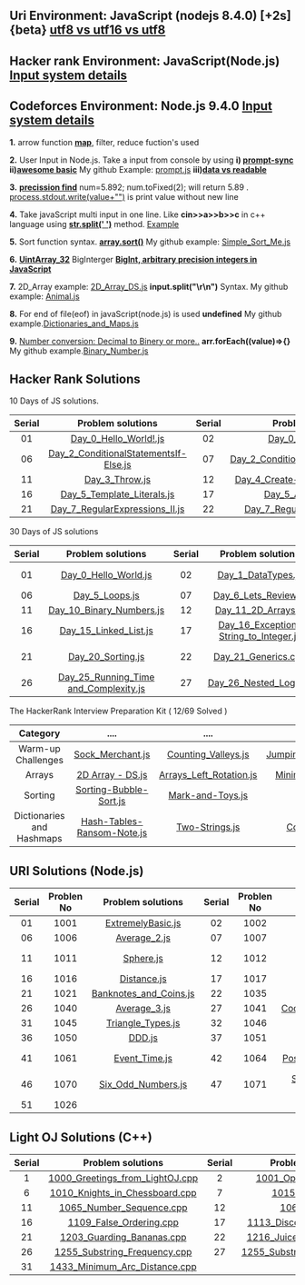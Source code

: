 ## **Uri Environment: JavaScript (nodejs 8.4.0) [+2s] {beta} [utf8 vs utf16 vs utf8](https://javarevisited.blogspot.com/2015/02/difference-between-utf-8-utf-16-and-utf.html)**

## **Hacker rank Environment: JavaScript(Node.js)** **[Input system details](https://stackoverflow.com/questions/43528075/how-to-use-javascript-in-hackerrank-and-hackerearth)**

## **Codeforces Environment: Node.js 9.4.0** **[Input system details](https://codeforces.com/blog/entry/69610)**

**1.** arrow function **[map](https://codeburst.io/learn-understand-javascripts-map-function-ffc059264783)**, filter, reduce fuction's used

**2.** User Input in Node.js. Take a input from console by using **i) [prompt-sync](https://www.codecademy.com/articles/getting-user-input-in-node-js)** **ii)[awesome basic](https://codelikethis.com/lessons/javascript/input-and-output)** My github Example: [prompt.js](<https://github.com/Bepul-Hossain/CP/blob/master/Hacker%20Rank%20JavaScript%20(node.js)/10%20Days%20of%20JavaScript/prompt.js>) **iii)[data vs readable](https://stackoverflow.com/questions/26174308/what-are-the-differences-between-readable-and-data-event-of-process-stdin-stream)**

**3.** **[precission find](https://www.techonthenet.com/js/number_tofixed.php)**
num=5.892; num.toFixed(2); will return 5.89 . [process.stdout.write(value+"")](<https://github.com/Bepul-Hossain/CP/blob/master/Hacker%20Rank%20JavaScript%20(node.js)/30%20Days%20of%20code%20(javaScript)/Day_7_Arrays_Me.js>) is print value without new line

**4.** Take javaScript multi input in one line. Like **cin>>a>>b>>c** in c++ language using **[str.split(' ')](https://developer.mozilla.org/en-US/docs/Web/JavaScript/Reference/Global_Objects/String/split)** method. [Example](<https://github.com/Bepul-Hossain/CP/tree/master/URI%20JavaScript%20(nodejs%208.4.0)%20%5B%2B2s%5D%20%7Bbeta%7D/BEGENNER/1010>)

**5.** Sort function syntax. **[array.sort()](https://www.tutorialrepublic.com/faq/how-to-sort-an-array-of-integers-correctly-in-javascript.php)** My github example: [Simple_Sort_Me.js](<https://github.com/Bepul-Hossain/CP/tree/master/URI%20JavaScript%20(nodejs%208.4.0)%20%5B%2B2s%5D%20%7Bbeta%7D/BEGENNER/1042>)

**6.** **[UintArray_32](https://developer.mozilla.org/en-US/docs/Web/JavaScript/Reference/Global_Objects/Uint32Array#Browser_compatibility)** BigInterger **[BigInt, arbitrary precision integers in JavaScript](https://golb.hplar.ch/2018/09/javascript-bigint.html)**

**7.** 2D_Array example: [2D_Array_DS.js](<https://github.com/Bepul-Hossain/CP/blob/master/Hacker%20Rank%20JavaScript%20(node.js)/The%20HackerRank%20Interview%20Preparation%20Kit/Arrays/_2D_Array_DS.js>) **input.split("\r\n")** Syntax. My github example: [Animal.js](<https://github.com/Bepul-Hossain/CP/blob/master/URI%20JavaScript%20(nodejs%208.4.0)%20%5B%2B2s%5D%20%7Bbeta%7D/BEGENNER/1049/Animal.js>)

**8.** For end of file(eof) in javaScript(node.js) is used **undefined** My github example.[Dictionaries_and_Maps.js](<https://github.com/Bepul-Hossain/CP/blob/master/Hacker%20Rank%20JavaScript%20(node.js)/30%20Days%20of%20code%20(javaScript)/Day_8_Dictionaries_and_Maps.js>)

**9.** [Number conversion: Decimal to Binery or more..](https://stackoverflow.com/questions/9939760/how-do-i-convert-an-integer-to-binary-in-javascript) **arr.forEach((value)=>{}** My github example.[Binary_Number.js](<https://github.com/Bepul-Hossain/CP/blob/master/Hacker%20Rank%20JavaScript%20(node.js)/30%20Days%20of%20code%20(javaScript)/Day_10_Binary_Numbers.js>)

## Hacker Rank Solutions

10 Days of JS solutions.

| Serial |                                                                                          Problem solutions                                                                                          | Serial |                                                                                         Problem solutions                                                                                         | Serial |                                                                                  Problem solutions                                                                                  | Serial |                                                                             Problem solutions                                                                             | Serial |                                                                                  Problem solutions                                                                                  |
| :----: | :-------------------------------------------------------------------------------------------------------------------------------------------------------------------------------------------------: | :----: | :-----------------------------------------------------------------------------------------------------------------------------------------------------------------------------------------------: | :----: | :---------------------------------------------------------------------------------------------------------------------------------------------------------------------------------: | :----: | :-----------------------------------------------------------------------------------------------------------------------------------------------------------------------: | :----: | :---------------------------------------------------------------------------------------------------------------------------------------------------------------------------------: |
|   01   |                     [Day_0_Hello_World!.js](<github.com/Bepul-Hossain/CP/blob/master/Hacker%20Rank%20JavaScript%20(node.js)/10%20Days%20of%20JavaScript/Day_0_Hello_World!.js>)                     |   02   |                  [Day_0_Data_Types.js](<https://github.com/Bepul-Hossain/CP/blob/master/Hacker%20Rank%20JavaScript%20(node.js)/10%20Days%20of%20JavaScript/Day_0_Data_Types.js>)                  |   03   | [Day_1_Arithmetic_Operators.js](<https://github.com/Bepul-Hossain/CP/blob/master/Hacker%20Rank%20JavaScript%20(node.js)/10%20Days%20of%20JavaScript/Day_1_Arithmetic_Operators.js>) |   04   |       [Day_1_Functions.js](<https://github.com/Bepul-Hossain/CP/blob/master/Hacker%20Rank%20JavaScript%20(node.js)/10%20Days%20of%20JavaScript/Day_1_Functions.js>)       |   05   |             [Day_1_LetConst.js](<https://github.com/Bepul-Hossain/CP/blob/master/Hacker%20Rank%20JavaScript%20(node.js)/10%20Days%20of%20JavaScript/Day_1_LetConst.js>)             |
|   06   | [Day_2_ConditionalStatementsIf-Else.js](<https://github.com/Bepul-Hossain/CP/blob/master/Hacker%20Rank%20JavaScript%20(node.js)/10%20Days%20of%20JavaScript/Day_2_ConditionalStatementsIf-Else.js>) |   07   | [Day_2_ConditionalStatementsSwitch.js](<https://github.com/Bepul-Hossain/CP/blob/master/Hacker%20Rank%20JavaScript%20(node.js)/10%20Days%20of%20JavaScript/Day_2_ConditionalStatementsSwitch.js>) |   08   |                [Day_2_Loops.js](<https://github.com/Bepul-Hossain/CP/blob/master/Hacker%20Rank%20JavaScript%20(node.js)/10%20Days%20of%20JavaScript/Day_2_Loops.js>)                |   09   |          [Day_3_Arrays.js](<https://github.com/Bepul-Hossain/CP/blob/master/Hacker%20Rank%20JavaScript%20(node.js)/10%20Days%20of%20JavaScript/Day_3_Arrays.js>)          |   10   |   [Day_3_TryCatchAndFinally.js](<https://github.com/Bepul-Hossain/CP/blob/master/Hacker%20Rank%20JavaScript%20(node.js)/10%20Days%20of%20JavaScript/Day_3_TryCatchAndFinally.js>)   |
|   11   |                        [Day_3_Throw.js](<https://github.com/Bepul-Hossain/CP/blob/master/Hacker%20Rank%20JavaScript%20(node.js)/10%20Days%20of%20JavaScript/Day_3_Throw.js>)                        |   12   |    [Day_4_Create-a-RectangleObject.js](<https://github.com/Bepul-Hossain/CP/blob/master/Hacker%20Rank%20JavaScript%20(node.js)/10%20Days%20of%20JavaScript/Day_4_Create-a-RectangleObject.js>)    |   13   |         [Day_4_CountObjects.js](<https://github.com/Bepul-Hossain/CP/blob/master/Hacker%20Rank%20JavaScript%20(node.js)/10%20Days%20of%20JavaScript/Day_4_CountObjects.js>)         |   14   |         [Day_4_Classes.js](<https://github.com/Bepul-Hossain/CP/blob/master/Hacker%20Rank%20JavaScript%20(node.js)/10%20Days%20of%20JavaScript/Day_4_Classes.js>)         |   15   |          [Day_5_Inheritance.js](<https://github.com/Bepul-Hossain/CP/blob/master/Hacker%20Rank%20JavaScript%20(node.js)/10%20Days%20of%20JavaScript/Day_5_Inheritance.js>)          |
|   16   |            [Day_5_Template_Literals.js](<https://github.com/Bepul-Hossain/CP/blob/master/Hacker%20Rank%20JavaScript%20(node.js)/10%20Days%20of%20JavaScript/Day_5_Template_Literals.js>)            |   17   |                [Day_5_ArrowFuntion.js](<https://github.com/Bepul-Hossain/CP/blob/master/Hacker%20Rank%20JavaScript%20(node.js)/10%20Days%20of%20JavaScript/Day_5_ArrowFuntion.js>)                |   18   |     [Day_6_BitwiseOperators.js](<https://github.com/Bepul-Hossain/CP/blob/master/Hacker%20Rank%20JavaScript%20(node.js)/10%20Days%20of%20JavaScript/Day_6_BitwiseOperators.js>)     |   19   | [Day_6_JavaScriptDates.js](<https://github.com/Bepul-Hossain/CP/blob/master/Hacker%20Rank%20JavaScript%20(node.js)/10%20Days%20of%20JavaScript/Day_6_JavaScriptDates.js>) |   20   | [Day_7_RegularExpressions_I.js](<https://github.com/Bepul-Hossain/CP/blob/master/Hacker%20Rank%20JavaScript%20(node.js)/10%20Days%20of%20JavaScript/Day_7_RegularExpressions_I.js>) |
|   21   |        [Day_7_RegularExpressions_II.js](<https://github.com/Bepul-Hossain/CP/blob/master/Hacker%20Rank%20JavaScript%20(node.js)/10%20Days%20of%20JavaScript/Day_7_RegularExpressions_II.js>)        |   22   |      [Day_7_RegularExpressions_III.js](<https://github.com/Bepul-Hossain/CP/blob/master/Hacker%20Rank%20JavaScript%20(node.js)/10%20Days%20of%20JavaScript/Day_7_RegularExpressions_III.js>)      |   23   |          [Day_8_Create_aButton](<https://github.com/Bepul-Hossain/CP/tree/master/Hacker%20Rank%20JavaScript%20(node.js)/10%20Days%20of%20JavaScript/Day_8_Create_aButton>)          |   24   |  [Day_8_Buttons_Container](<https://github.com/Bepul-Hossain/CP/tree/master/Hacker%20Rank%20JavaScript%20(node.js)/10%20Days%20of%20JavaScript/Day_8_Buttons_Container>)  |   25   |    [Day_9_Binary_Calculator.js](<https://github.com/Bepul-Hossain/CP/tree/master/Hacker%20Rank%20JavaScript%20(node.js)/10%20Days%20of%20JavaScript/Day_9_Binary_Calculator.js>)    |

30 Days of JS solutions

| Serial |                                                                                              Problem solutions                                                                                               | Serial |                                                                                               Problem solutions                                                                                                | Serial |                                                                                      Problem solutions                                                                                       | Serial |                                                                                                        Problem solutions                                                                                                         | Serial |                                                                                    Problem solutions                                                                                     |
| :----: | :----------------------------------------------------------------------------------------------------------------------------------------------------------------------------------------------------------: | :----: | :------------------------------------------------------------------------------------------------------------------------------------------------------------------------------------------------------------: | :----: | :------------------------------------------------------------------------------------------------------------------------------------------------------------------------------------------: | :----: | :------------------------------------------------------------------------------------------------------------------------------------------------------------------------------------------------------------------------------: | :----: | :--------------------------------------------------------------------------------------------------------------------------------------------------------------------------------------: |
|   01   |                  [Day_0_Hello_World.js](<https://github.com/Bepul-Hossain/CP/blob/master/Hacker%20Rank%20JavaScript%20(node.js)/30%20Days%20of%20code%20(javaScript)/Day_0_Hello_World.js>)                  |   02   |               [Day_1_DataTypes.js](<https://github.com/Bepul-Hossain/CP/blob/master/Hacker%20Rank%20JavaScript%20(node.js)/30%20Days%20of%20code%20(javaScript)/Day_1_DataTypesSubmiteCode.js>)                |   03   |            [Day_2_Operators.js](<https://github.com/Bepul-Hossain/CP/blob/master/Hacker%20Rank%20JavaScript%20(node.js)/30%20Days%20of%20code%20(javaScript)/Day_2_Operators.js>)            |   04   |         [Day_3_Intro toConditionalStatements.js](<https://github.com/Bepul-Hossain/CP/blob/master/Hacker%20Rank%20JavaScript%20(node.js)/30%20Days%20of%20code%20(javaScript)/Day_3_Intro%20toConditionalStatements.js>)         |   05   |  [Day_4_Class_vs_Instance.js](<https://github.com/Bepul-Hossain/CP/blob/master/Hacker%20Rank%20JavaScript%20(node.js)/30%20Days%20of%20code%20(javaScript)/Day_4_Class_vs_Instance.js>)  |
|   06   |                        [Day_5_Loops.js](<https://github.com/Bepul-Hossain/CP/blob/master/Hacker%20Rank%20JavaScript%20(node.js)/30%20Days%20of%20code%20(javaScript)/Day_5_Loops.js>)                        |   07   |                   [Day_6_Lets_Review.js](<https://github.com/Bepul-Hossain/CP/blob/master/Hacker%20Rank%20JavaScript%20(node.js)/30%20Days%20of%20code%20(javaScript)/Day_6_Lets_Review.js>)                   |   08   |            [Day_7_Arrays_Me.js](<https://github.com/Bepul-Hossain/CP/blob/master/Hacker%20Rank%20JavaScript%20(node.js)/30%20Days%20of%20code%20(javaScript)/Day_7_Arrays_Me.js>)            |   09   |                  [Day_8_Dictionaries_and_Maps.js](<https://github.com/Bepul-Hossain/CP/blob/master/Hacker%20Rank%20JavaScript%20(node.js)/30%20Days%20of%20code%20(javaScript)/Day_8_Dictionaries_and_Maps.js>)                  |   10   |        [Day_9_Recursion_3.js](<https://github.com/Bepul-Hossain/CP/blob/master/Hacker%20Rank%20JavaScript%20(node.js)/30%20Days%20of%20code%20(javaScript)/Day_9_Recursion_3.js>)        |
|   11   |              [Day_10_Binary_Numbers.js](<https://github.com/Bepul-Hossain/CP/blob/master/Hacker%20Rank%20JavaScript%20(node.js)/30%20Days%20of%20code%20(javaScript)/Day_10_Binary_Numbers.js>)              |   12   |                    [Day_11_2D_Arrays.js](<https://github.com/Bepul-Hossain/CP/blob/master/Hacker%20Rank%20JavaScript%20(node.js)/30%20Days%20of%20code%20(javaScript)/Day_11_2D_Arrays.js>)                    |   13   |         [Day_12_Inheritance.js](<https://github.com/Bepul-Hossain/CP/blob/master/Hacker%20Rank%20JavaScript%20(node.js)/30%20Days%20of%20code%20(javaScript)/Day_12_Inheritance.js>)         |   14   |                      [Day_13_Abstract_Classes.js](<https://github.com/Bepul-Hossain/CP/blob/master/Hacker%20Rank%20JavaScript%20(node.js)/30%20Days%20of%20code%20(javaScript)/Day_13_Abstract_Classes.js>)                      |   15   |            [Day_14_Scope.cpp](<https://github.com/Bepul-Hossain/CP/blob/master/Hacker%20Rank%20JavaScript%20(node.js)/30%20Days%20of%20code%20(javaScript)/Day_14_Scope.cpp>)            |
|   16   |                 [Day_15_Linked_List.js](<https://github.com/Bepul-Hossain/CP/blob/master/Hacker%20Rank%20JavaScript%20(node.js)/30%20Days%20of%20code%20(javaScript)/Day_15_Linked_List.js>)                 |   17   | [Day_16_Exceptions String_to_Integer.js](<https://github.com/Bepul-Hossain/CP/blob/master/Hacker%20Rank%20JavaScript%20(node.js)/30%20Days%20of%20code%20(javaScript)/Day_16_Exceptions_String_to_Integer.js>) |   18   |     [Day_17_More_Exceptions.js](<https://github.com/Bepul-Hossain/CP/blob/master/Hacker%20Rank%20JavaScript%20(node.js)/30%20Days%20of%20code%20(javaScript)/Day_17_More_Exceptions.js>)     |   19   |                     [Day_18_Queues_and_Stacks.js](<https://github.com/Bepul-Hossain/CP/blob/master/Hacker%20Rank%20JavaScript%20(node.js)/30%20Days%20of%20code%20(javaScript)/Day_18_Queues_and_Stacks.js>)                     |   20   |       [Day_19_Interfaces.cpp](<https://github.com/Bepul-Hossain/CP/blob/master/Hacker%20Rank%20JavaScript%20(node.js)/30%20Days%20of%20code%20(javaScript)/Day_19_Interfaces.js>)        |
|   21   |                     [Day_20_Sorting.js](<https://github.com/Bepul-Hossain/CP/blob/master/Hacker%20Rank%20JavaScript%20(node.js)/30%20Days%20of%20code%20(javaScript)/Day_20_Sorting.js>)                     |   22   |                    [Day_21_Generics.cpp](<https://github.com/Bepul-Hossain/CP/blob/master/Hacker%20Rank%20JavaScript%20(node.js)/30%20Days%20of%20code%20(javaScript)/Day_21_Generics.cpp>)                    |   23   | [Day_22_Binary_Search_Trees.js](<https://github.com/Bepul-Hossain/CP/blob/master/Hacker%20Rank%20JavaScript%20(node.js)/30%20Days%20of%20code%20(javaScript)/Day_22_Binary_Search_Trees.js>) |   24   |             [Day_23_BST_Level-Order_Traversal.js](<https://github.com/Bepul-Hossain/CP/blob/master/Hacker%20Rank%20JavaScript%20(node.js)/30%20Days%20of%20code%20(javaScript)/Day_23_BST_Level-Order_Traversal.js>)             |   25   | [Day_24_More_Linked_Lists.js](<https://github.com/Bepul-Hossain/CP/blob/master/Hacker%20Rank%20JavaScript%20(node.js)/30%20Days%20of%20code%20(javaScript)/Day_24_More_Linked_Lists.js>) |
|   26   | [Day_25_Running_Time and_Complexity.js](<https://github.com/Bepul-Hossain/CP/blob/master/Hacker%20Rank%20JavaScript%20(node.js)/30%20Days%20of%20code%20(javaScript)/Day_25_Running_Time_and_Complexity.js>) |   27   |                 [Day_26_Nested_Logic.js](<https://github.com/Bepul-Hossain/CP/blob/master/Hacker%20Rank%20JavaScript%20(node.js)/30%20Days%20of%20code%20(javaScript)/Day_26_Nested_Logic.js>)                 |   28   |            [Day_27_Testing.cpp](<https://github.com/Bepul-Hossain/CP/blob/master/Hacker%20Rank%20JavaScript%20(node.js)/30%20Days%20of%20code%20(javaScript)/Day_27_Testing.cpp>)            |   29   | [Day_28_RegEx_Patterns and_Intro_to_Databases.js](<https://github.com/Bepul-Hossain/CP/blob/master/Hacker%20Rank%20JavaScript%20(node.js)/30%20Days%20of%20code%20(javaScript)/Day_28_RegEx_Patterns_and_Intro_to_Databases.js>) |   30   |       [Day_29_Bitwise_AND.js](<https://github.com/Bepul-Hossain/CP/blob/master/Hacker%20Rank%20JavaScript%20(node.js)/30%20Days%20of%20code%20(javaScript)/Day_29_Bitwise_AND.js>)       |

The HackerRank Interview Preparation Kit ( 12/69 Solved )

|         Category          |                                                                                                               ....                                                                                                               |                                                                                                   ....                                                                                                    |                                                                                                       Serial                                                                                                        |                                                                                                  ....                                                                                                   | .... |
| :-----------------------: | :------------------------------------------------------------------------------------------------------------------------------------------------------------------------------------------------------------------------------: | :-------------------------------------------------------------------------------------------------------------------------------------------------------------------------------------------------------: | :-----------------------------------------------------------------------------------------------------------------------------------------------------------------------------------------------------------------: | :-----------------------------------------------------------------------------------------------------------------------------------------------------------------------------------------------------: | :--: |
|    Warm-up Challenges     |               [Sock_Merchant.js](<https://github.com/Bepul-Hossain/CP/blob/master/Hacker%20Rank%20JavaScript%20(node.js)/The%20HackerRank%20Interview%20Preparation%20Kit/Warm-up%20Challenges/Sock_Merchant.js>)                | [Counting_Valleys.js](<https://github.com/Bepul-Hossain/CP/blob/master/Hacker%20Rank%20JavaScript%20(node.js)/The%20HackerRank%20Interview%20Preparation%20Kit/Warm-up%20Challenges/Counting_Valleys.js>) | [Jumping_on_the_Clouds.js](<https://github.com/Bepul-Hossain/CP/blob/master/Hacker%20Rank%20JavaScript%20(node.js)/The%20HackerRank%20Interview%20Preparation%20Kit/Warm-up%20Challenges/Jumping_on_the_Clouds.js>) | [Repeated_String.js](<https://github.com/Bepul-Hossain/CP/blob/master/Hacker%20Rank%20JavaScript%20(node.js)/The%20HackerRank%20Interview%20Preparation%20Kit/Warm-up%20Challenges/Repeated_String.js>) | .... |
|          Arrays           |                       [2D Array - DS.js](<https://github.com/Bepul-Hossain/CP/blob/master/Hacker%20Rank%20JavaScript%20(node.js)/The%20HackerRank%20Interview%20Preparation%20Kit/Arrays/_2D_Array_DS.js>)                       |    [Arrays_Left_Rotation.js](<https://github.com/Bepul-Hossain/CP/blob/master/Hacker%20Rank%20JavaScript%20(node.js)/The%20HackerRank%20Interview%20Preparation%20Kit/Arrays/Arrays_Left_Rotation.js>)    |              [Minimum-Swaps-2.js](<https://github.com/Bepul-Hossain/CP/blob/master/Hacker%20Rank%20JavaScript%20(node.js)/The%20HackerRank%20Interview%20Preparation%20Kit/Arrays/Minimum-Swaps-2.js>)              |                                                                                                  []()                                                                                                   | .... |
|          Sorting          |                [Sorting-Bubble-Sort.js](<https://github.com/Bepul-Hossain/CP/blob/master/Hacker%20Rank%20JavaScript%20(node.js)/The%20HackerRank%20Interview%20Preparation%20Kit/Sorting/Sorting-Bubble-Sort.js>)                |          [Mark-and-Toys.js](<https://github.com/Bepul-Hossain/CP/blob/master/Hacker%20Rank%20JavaScript%20(node.js)/The%20HackerRank%20Interview%20Preparation%20Kit/Sorting/Mark-and-Toys.js>)           |                                                                                                        []()                                                                                                         |                                                                                                  []()                                                                                                   | []() |
| Dictionaries and Hashmaps | [Hash-Tables-Ransom-Note.js](<https://github.com/Bepul-Hossain/CP/blob/master/Hacker%20Rank%20JavaScript%20(node.js)/The%20HackerRank%20Interview%20Preparation%20Kit/Dictionaries%20and%20Hashmaps/Hash-Tables-Ransom-Note.js>) | [Two-Strings.js](<https://github.com/Bepul-Hossain/CP/blob/master/Hacker%20Rank%20JavaScript%20(node.js)/The%20HackerRank%20Interview%20Preparation%20Kit/Dictionaries%20and%20Hashmaps/Two-Strings.js>)  |   [Count-Triplets.js](<https://github.com/Bepul-Hossain/CP/blob/master/Hacker%20Rank%20JavaScript%20(node.js)/The%20HackerRank%20Interview%20Preparation%20Kit/Dictionaries%20and%20Hashmaps/Count-Triplets.js>)    |                                                                                                  []()                                                                                                   | []() |

## URI Solutions (Node.js)

| Serial | Problen No |                                                                    Problem solutions                                                                     | Serial | Problen No |                                                                           Problem solutions                                                                           | Serial | Problen No |                                                                       Problem solutions                                                                        | Serial | Problen No |                                                                          Problem solutions                                                                          | Serial | Problen No |                                                                        Problem solutions                                                                         |
| :----: | :--------: | :------------------------------------------------------------------------------------------------------------------------------------------------------: | :----: | :--------: | :-------------------------------------------------------------------------------------------------------------------------------------------------------------------: | :----: | :--------: | :------------------------------------------------------------------------------------------------------------------------------------------------------------: | :----: | :--------: | :-----------------------------------------------------------------------------------------------------------------------------------------------------------------: | :----: | :--------: | :--------------------------------------------------------------------------------------------------------------------------------------------------------------: |
|   01   |    1001    |   [ExtremelyBasic.js](<https://github.com/Bepul-Hossain/CP/tree/master/URI%20JavaScript%20(nodejs%208.4.0)%20%5B%2B2s%5D%20%7Bbeta%7D/BEGENNER/1001>)    |   02   |    1002    |         [Area_of_a_Circle.js](<https://github.com/Bepul-Hossain/CP/tree/master/URI%20JavaScript%20(nodejs%208.4.0)%20%5B%2B2s%5D%20%7Bbeta%7D/BEGENNER/1002>)         |   03   |    1003    |        [Simple_Sum.js](<https://github.com/Bepul-Hossain/CP/tree/master/URI%20JavaScript%20(nodejs%208.4.0)%20%5B%2B2s%5D%20%7Bbeta%7D/BEGENNER/1003>)         |   04   |    1004    |         [Simple_Product.js](<https://github.com/Bepul-Hossain/CP/tree/master/URI%20JavaScript%20(nodejs%208.4.0)%20%5B%2B2s%5D%20%7Bbeta%7D/BEGENNER/1004>)         |   05   |    1005    |          [Average_1.js](<https://github.com/Bepul-Hossain/CP/tree/master/URI%20JavaScript%20(nodejs%208.4.0)%20%5B%2B2s%5D%20%7Bbeta%7D/BEGENNER/1005>)          |
|   06   |    1006    |      [Average_2.js](<https://github.com/Bepul-Hossain/CP/tree/master/URI%20JavaScript%20(nodejs%208.4.0)%20%5B%2B2s%5D%20%7Bbeta%7D/BEGENNER/1006>)      |   07   |    1007    |            [Difference.js](<https://github.com/Bepul-Hossain/CP/tree/master/URI%20JavaScript%20(nodejs%208.4.0)%20%5B%2B2s%5D%20%7Bbeta%7D/BEGENNER/1007>)            |   08   |    1008    |          [Salary.js](<https://github.com/Bepul-Hossain/CP/tree/master/URI%20JavaScript%20(nodejs%208.4.0)%20%5B%2B2s%5D%20%7Bbeta%7D/BEGENNER/1008>)           |   09   |    1009    |       [Salary_with_Bonus.js](<https://github.com/Bepul-Hossain/CP/tree/master/URI%20JavaScript%20(nodejs%208.4.0)%20%5B%2B2s%5D%20%7Bbeta%7D/BEGENNER/1009>)        |   10   |    1010    |      [Simple_Calculate.js](<https://github.com/Bepul-Hossain/CP/tree/master/URI%20JavaScript%20(nodejs%208.4.0)%20%5B%2B2s%5D%20%7Bbeta%7D/BEGENNER/1010>)       |
|   11   |    1011    |       [Sphere.js](<https://github.com/Bepul-Hossain/CP/tree/master/URI%20JavaScript%20(nodejs%208.4.0)%20%5B%2B2s%5D%20%7Bbeta%7D/BEGENNER/1011>)        |   12   |    1012    |               [Area.js](<https://github.com/Bepul-Hossain/CP/tree/master/URI%20JavaScript%20(nodejs%208.4.0)%20%5B%2B2s%5D%20%7Bbeta%7D/BEGENNER/1012>)               |   13   |    1013    |       [The_Greatest.js](<https://github.com/Bepul-Hossain/CP/tree/master/URI%20JavaScript%20(nodejs%208.4.0)%20%5B%2B2s%5D%20%7Bbeta%7D/BEGENNER/1013>)        |   14   |    1014    |          [Consumption.js](<https://github.com/Bepul-Hossain/CP/tree/master/URI%20JavaScript%20(nodejs%208.4.0)%20%5B%2B2s%5D%20%7Bbeta%7D/BEGENNER/1014>)           |   15   |    1015    | [Distance Between_Two_Points.js](<https://github.com/Bepul-Hossain/CP/tree/master/URI%20JavaScript%20(nodejs%208.4.0)%20%5B%2B2s%5D%20%7Bbeta%7D/BEGENNER/1015>) |
|   16   |    1016    |      [Distance.js](<https://github.com/Bepul-Hossain/CP/tree/master/URI%20JavaScript%20(nodejs%208.4.0)%20%5B%2B2s%5D%20%7Bbeta%7D/BEGENNER/1016>)       |   17   |    1017    |            [Fuel_Spent.js](<https://github.com/Bepul-Hossain/CP/tree/master/URI%20JavaScript%20(nodejs%208.4.0)%20%5B%2B2s%5D%20%7Bbeta%7D/BEGENNER/1017>)            |   18   |    1018    |         [Banknotes.js](<https://github.com/Bepul-Hossain/CP/tree/master/URI%20JavaScript%20(nodejs%208.4.0)%20%5B%2B2s%5D%20%7Bbeta%7D/BEGENNER/1018>)         |   19   |    1019    |        [Time_Conversion.js](<https://github.com/Bepul-Hossain/CP/tree/master/URI%20JavaScript%20(nodejs%208.4.0)%20%5B%2B2s%5D%20%7Bbeta%7D/BEGENNER/1019>)         |   20   |    1020    |         [Age_in_Days.js](<https://github.com/Bepul-Hossain/CP/tree/master/URI%20JavaScript%20(nodejs%208.4.0)%20%5B%2B2s%5D%20%7Bbeta%7D/BEGENNER/1020>)         |
|   21   |    1021    | [Banknotes_and_Coins.js](<https://github.com/Bepul-Hossain/CP/tree/master/URI%20JavaScript%20(nodejs%208.4.0)%20%5B%2B2s%5D%20%7Bbeta%7D/BEGENNER/1021>) |   22   |    1035    |         [Selection_Test_1.js](<https://github.com/Bepul-Hossain/CP/tree/master/URI%20JavaScript%20(nodejs%208.4.0)%20%5B%2B2s%5D%20%7Bbeta%7D/BEGENNER/1035>)         |   23   |    1036    |    [Bhaskara's_Formula.js](<https://github.com/Bepul-Hossain/CP/tree/master/URI%20JavaScript%20(nodejs%208.4.0)%20%5B%2B2s%5D%20%7Bbeta%7D/BEGENNER/1036>)     |   24   |    1037    |            [Interval.js](<https://github.com/Bepul-Hossain/CP/tree/master/URI%20JavaScript%20(nodejs%208.4.0)%20%5B%2B2s%5D%20%7Bbeta%7D/BEGENNER/1037>)            |   25   |    1038    |            [Snack.js](<https://github.com/Bepul-Hossain/CP/tree/master/URI%20JavaScript%20(nodejs%208.4.0)%20%5B%2B2s%5D%20%7Bbeta%7D/BEGENNER/1038>)            |
|   26   |    1040    |      [Average_3.js](<https://github.com/Bepul-Hossain/CP/tree/master/URI%20JavaScript%20(nodejs%208.4.0)%20%5B%2B2s%5D%20%7Bbeta%7D/BEGENNER/1040>)      |   27   |    1041    |      [Coordinates_of_a_Point.js](<https://github.com/Bepul-Hossain/CP/tree/master/URI%20JavaScript%20(nodejs%208.4.0)%20%5B%2B2s%5D%20%7Bbeta%7D/BEGENNER/1041>)      |   28   |    1042    |        [Simple_Sort.js](<https://github.com/Bepul-Hossain/CP/tree/master/URI%20JavaScript%20(nodejs%208.4.0)%20%5B%2B2s%5D%20%7Bbeta%7D/BEGENNER/1042>)        |   29   |    1043    |            [Triangle.js](<https://github.com/Bepul-Hossain/CP/tree/master/URI%20JavaScript%20(nodejs%208.4.0)%20%5B%2B2s%5D%20%7Bbeta%7D/BEGENNER/1043>)            |   30   |    1044    |          [Multiples.js](<https://github.com/Bepul-Hossain/CP/tree/master/URI%20JavaScript%20(nodejs%208.4.0)%20%5B%2B2s%5D%20%7Bbeta%7D/BEGENNER/1044>)          |
|   31   |    1045    |   [Triangle_Types.js](<https://github.com/Bepul-Hossain/CP/tree/master/URI%20JavaScript%20(nodejs%208.4.0)%20%5B%2B2s%5D%20%7Bbeta%7D/BEGENNER/1045>)    |   32   |    1046    |            [Game_time.js](<https://github.com/Bepul-Hossain/CP/tree/master/URI%20JavaScript%20(nodejs%208.4.0)%20%5B%2B2s%5D%20%7Bbeta%7D/BEGENNER/1046>)             |   33   |    1047    |  [Game_Time_with_Minutes.js](<https://github.com/Bepul-Hossain/CP/tree/master/URI%20JavaScript%20(nodejs%208.4.0)%20%5B%2B2s%5D%20%7Bbeta%7D/BEGENNER/1047>)   |   34   |    1048    |        [Salary_Increase.js](<https://github.com/Bepul-Hossain/CP/tree/master/URI%20JavaScript%20(nodejs%208.4.0)%20%5B%2B2s%5D%20%7Bbeta%7D/BEGENNER/1048>)         |   35   |    1049    |           [Animal.js](<https://github.com/Bepul-Hossain/CP/tree/master/URI%20JavaScript%20(nodejs%208.4.0)%20%5B%2B2s%5D%20%7Bbeta%7D/BEGENNER/1049>)            |
|   36   |    1050    |         [DDD.js](<https://github.com/Bepul-Hossain/CP/tree/master/URI%20JavaScript%20(nodejs%208.4.0)%20%5B%2B2s%5D%20%7Bbeta%7D/BEGENNER/1050>)         |   37   |    1051    |              [Taxes.js](<https://github.com/Bepul-Hossain/CP/tree/master/URI%20JavaScript%20(nodejs%208.4.0)%20%5B%2B2s%5D%20%7Bbeta%7D/BEGENNER/1051>)               |   38   |    1052    |           [Month.js](<https://github.com/Bepul-Hossain/CP/tree/master/URI%20JavaScript%20(nodejs%208.4.0)%20%5B%2B2s%5D%20%7Bbeta%7D/BEGENNER/1052>)           |   39   |    1059    |          [Even_Numbers.js](<https://github.com/Bepul-Hossain/CP/tree/master/URI%20JavaScript%20(nodejs%208.4.0)%20%5B%2B2s%5D%20%7Bbeta%7D/BEGENNER/1059>)          |   40   |    1060    |      [Positive_Numbers.js](<https://github.com/Bepul-Hossain/CP/tree/master/URI%20JavaScript%20(nodejs%208.4.0)%20%5B%2B2s%5D%20%7Bbeta%7D/BEGENNER/1060>)       |
|   41   |    1061    |     [Event_Time.js](<https://github.com/Bepul-Hossain/CP/tree/master/URI%20JavaScript%20(nodejs%208.4.0)%20%5B%2B2s%5D%20%7Bbeta%7D/BEGENNER/1061>)      |   42   |    1064    |      [Positives_and_Average.js](<https://github.com/Bepul-Hossain/CP/tree/master/URI%20JavaScript%20(nodejs%208.4.0)%20%5B%2B2s%5D%20%7Bbeta%7D/BEGENNER/1064>)       |   43   |    1065    | [Even_Between five_Numbers.js](<https://github.com/Bepul-Hossain/CP/tree/master/URI%20JavaScript%20(nodejs%208.4.0)%20%5B%2B2s%5D%20%7Bbeta%7D/BEGENNER/1065>) |   44   |    1066    | [Even_Odd_Positive and_Negative.js](<https://github.com/Bepul-Hossain/CP/tree/master/URI%20JavaScript%20(nodejs%208.4.0)%20%5B%2B2s%5D%20%7Bbeta%7D/BEGENNER/1066>) |   45   |    1067    |         [Odd_Numbers.js](<https://github.com/Bepul-Hossain/CP/tree/master/URI%20JavaScript%20(nodejs%208.4.0)%20%5B%2B2s%5D%20%7Bbeta%7D/BEGENNER/1067>)         |
|   46   |    1070    |   [Six_Odd_Numbers.js](<https://github.com/Bepul-Hossain/CP/tree/master/URI%20JavaScript%20(nodejs%208.4.0)%20%5B%2B2s%5D%20%7Bbeta%7D/BEGENNER/1070>)   |   47   |    1071    | [Sum_of_Consecutive Odd_Numbers_I.js](<https://github.com/Bepul-Hossain/CP/tree/master/URI%20JavaScript%20(nodejs%208.4.0)%20%5B%2B2s%5D%20%7Bbeta%7D/BEGENNER/1071>) |   48   |    1072    |        [Interval_2.js](<https://github.com/Bepul-Hossain/CP/tree/master/URI%20JavaScript%20(nodejs%208.4.0)%20%5B%2B2s%5D%20%7Bbeta%7D/BEGENNER/1072>)         |   49   |    1073    |          [Even_Square.js](<https://github.com/Bepul-Hossain/CP/tree/master/URI%20JavaScript%20(nodejs%208.4.0)%20%5B%2B2s%5D%20%7Bbeta%7D/BEGENNER/1073>)           |   50   |    1080    |    [Highest_and_Position.js](<https://github.com/Bepul-Hossain/CP/tree/master/URI%20JavaScript%20(nodejs%208.4.0)%20%5B%2B2s%5D%20%7Bbeta%7D/BEGENNER/1080>)     |
|   51   |    1026    |                                                                           []()                                                                           |        |            |                                                                                 []()                                                                                  |        |            |                                                                              []()                                                                              |        |            |                                                                                []()                                                                                 |        |            |                                                                               []()                                                                               |

## Light OJ Solutions (C++)

| Serial |                                                            Problem solutions                                                            | Serial |                                                         Problem solutions                                                         | Serial |                                                               Problem solutions                                                               | Serial |                                                                     Problem solutions                                                                     | Serial |                                                        Problem solutions                                                        |
| :----: | :-------------------------------------------------------------------------------------------------------------------------------------: | :----: | :-------------------------------------------------------------------------------------------------------------------------------: | :----: | :-------------------------------------------------------------------------------------------------------------------------------------------: | :----: | :-------------------------------------------------------------------------------------------------------------------------------------------------------: | :----: | :-----------------------------------------------------------------------------------------------------------------------------: |
|   1    | [1000_Greetings_from_LightOJ.cpp](https://github.com/Bepul-Hossain/CP/blob/master/Light%20OJ%20C%2B%2B/1000_Greetings_from_LightOJ.cpp) |   2    |       [1001_Opposite_Task.cpp](https://github.com/Bepul-Hossain/CP/blob/master/Light%20OJ%20C%2B%2B/1001_Opposite_Task.cpp)       |   3    |             [1006_Hex_a_bonacci.cpp](https://github.com/Bepul-Hossain/CP/blob/master/Light%20OJ%20C%2B%2B/1006_Hex_a_bonacci.cpp)             |   4    | [1008_Fibsieve_s_Fantabulous_Birthday.cpp](https://github.com/Bepul-Hossain/CP/blob/master/Light%20OJ%20C%2B%2B/1008_Fibsieve_s_Fantabulous_Birthday.cpp) |   5    | [1009_Back_to_Underworld.cpp](https://github.com/Bepul-Hossain/CP/blob/master/Light%20OJ%20C%2B%2B/1009_Back_to_Underworld.cpp) |
|   6    |  [1010_Knights_in_Chessboard.cpp](https://github.com/Bepul-Hossain/CP/blob/master/Light%20OJ%20C%2B%2B/1010_Knights_in_Chessboard.cpp)  |   7    |          [1015*Brush*(I).cpp](<https://github.com/Bepul-Hossain/CP/blob/master/Light%20OJ%20C%2B%2B/1015_Brush_(I).cpp>)          |   8    |          [1022_Circle_in_Square.cpp](https://github.com/Bepul-Hossain/CP/blob/master/Light%20OJ%20C%2B%2B/1022_Circle_in_Square.cpp)          |   9    |           [1043_Triangle_Partitioning.cpp](https://github.com/Bepul-Hossain/CP/blob/master/Light%20OJ%20C%2B%2B/1043_Triangle_Partitioning.cpp)           |   10   |        [1053_Higher_Math.cpp](https://github.com/Bepul-Hossain/CP/blob/master/Light%20OJ%20C%2B%2B/1053_Higher_Math.cpp)        |
|   11   |        [1065_Number_Sequence.cpp](https://github.com/Bepul-Hossain/CP/blob/master/Light%20OJ%20C%2B%2B/1065_Number_Sequence.cpp)        |   12   |                [1069_Lift.cpp](https://github.com/Bepul-Hossain/CP/blob/master/Light%20OJ%20C%2B%2B/1069_Lift.cpp)                |   13   |                 [1072_Calm_Down.cpp](https://github.com/Bepul-Hossain/CP/blob/master/Light%20OJ%20C%2B%2B/1072_Calm_Down.cpp)                 |   14   |                   [1082_Array_Queries.cpp](https://github.com/Bepul-Hossain/CP/blob/master/Light%20OJ%20C%2B%2B/1082_Array_Queries.cpp)                   |   15   |            [1107_How_Cow.cpp](https://github.com/Bepul-Hossain/CP/blob/master/Light%20OJ%20C%2B%2B/1107_How_Cow.cpp)            |
|   16   |         [1109_False_Ordering.cpp](https://github.com/Bepul-Hossain/CP/blob/master/Light%20OJ%20C%2B%2B/1109_False_Ordering.cpp)         |   17   |    [1113_Discover_the_Web.cpp](https://github.com/Bepul-Hossain/CP/blob/master/Light%20OJ%20C%2B%2B/1113_Discover_the_Web.cpp)    |   18   |             [1116 \_Ekka_Dokka.cpp](https://github.com/Bepul-Hossain/CP/blob/master/Light%20OJ%20C%2B%2B/1116%20_Ekka_Dokka.cpp)              |   19   |                   [1136_Division_by_3.cpp](https://github.com/Bepul-Hossain/CP/blob/master/Light%20OJ%20C%2B%2B/1136_Division_by_3.cpp)                   |   20   |             [1182_Parity.cpp](https://github.com/Bepul-Hossain/CP/blob/master/Light%20OJ%20C%2B%2B/1182_Parity.cpp)             |
|   21   |       [1203_Guarding_Bananas.cpp](https://github.com/Bepul-Hossain/CP/blob/master/Light%20OJ%20C%2B%2B/1203_Guarding_Bananas.cpp)       |   22   |  [1216_Juice_in_the_Glass.cpp](https://github.com/Bepul-Hossain/CP/blob/master/Light%20OJ%20C%2B%2B/1216_Juice_in_the_Glass.cpp)  |   23   | [1225*Palindromic_Numbers*(II).cpp](<https://github.com/Bepul-Hossain/CP/blob/master/Light%20OJ%20C%2B%2B/1225_Palindromic_Numbers_(II).cpp>) |   24   |                     [1227_Boiled_Eggs.cpp](https://github.com/Bepul-Hossain/CP/blob/master/Light%20OJ%20C%2B%2B/1227_Boiled_Eggs.cpp)                     |   25   |    [1249_Chocolate_Thief.cpp](https://github.com/Bepul-Hossain/CP/blob/master/Light%20OJ%20C%2B%2B/1249_Chocolate_Thief.cpp)    |
|   26   |    [1255_Substring_Frequency.cpp](https://github.com/Bepul-Hossain/CP/blob/master/Light%20OJ%20C%2B%2B/1255_Substring_Frequency.cpp)    |   27   | [1255_Substring_Frequency.cpp](https://github.com/Bepul-Hossain/CP/blob/master/Light%20OJ%20C%2B%2B/1255_Substring_Frequency.cpp) |   28   |      [1301_Monitoring_Processes.cpp](https://github.com/Bepul-Hossain/CP/blob/master/Light%20OJ%20C%2B%2B/1301_Monitoring_Processes.cpp)      |   29   |         [1305_Area_of_a_Parallelogram.cpp](https://github.com/Bepul-Hossain/CP/blob/master/Light%20OJ%20C%2B%2B/1305_Area_of_a_Parallelogram.cpp)         |   30   |            [1331_Agent_J.cpp](https://github.com/Bepul-Hossain/CP/blob/master/Light%20OJ%20C%2B%2B/1331_Agent_J.cpp)            |
|   31   |   [1433_Minimum_Arc_Distance.cpp](https://github.com/Bepul-Hossain/CP/blob/master/Light%20OJ%20C%2B%2B/1433_Minimum_Arc_Distance.cpp)   |        |                                                               []()                                                                |        |                                                                     []()                                                                      |        |                                                                           []()                                                                            |        |                                                              []()                                                               |
